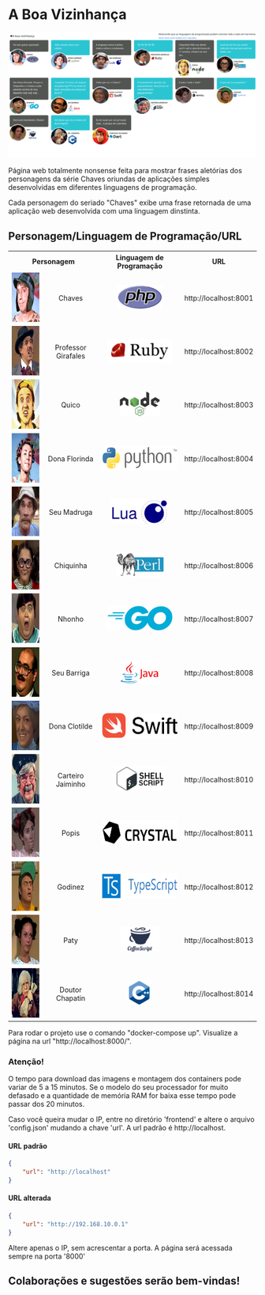 # A Boa Vizinhança

![alt](frontend/img/screenshot.gif) 

Página web totalmente nonsense feita para mostrar frases aletórias dos personagens da série Chaves oriundas de aplicações simples desenvolvidas em diferentes linguagens de programação. 

Cada personagem do seriado "Chaves" exibe uma frase retornada de uma aplicação web desenvolvida com uma linguagem dinstinta. 

## Personagem/Linguagem de Programação/URL

<table>
    <tr>
        <th colspan="2" style="text-align: center;">Personagem</th>
        <th style="text-align: center;">Linguagem de Programação</th>
        <th style="text-align: center;">URL</th>
    </tr>
    <tr>
        <td style="text-align: center;"><img src="frontend/img/chaves.png" alt="Chaves" height="100"></td>
        <td style="text-align: center;">Chaves</td>
        <td style="text-align: center;"><img src="frontend/img/php.png" alt="PHP" height="50"></td>
        <td style="text-align: center;">http://localhost:8001</td>
    </tr>
    <tr>
        <td style="text-align: center;"><img src="frontend/img/professor-girafales.png" alt="Professor Girafales" height="100"></td>
        <td style="text-align: center;">Professor Girafales</td>
        <td style="text-align: center;"><img src="frontend/img/ruby.png" alt="Ruby" height="50"></td>
        <td style="text-align: center;">http://localhost:8002</td>
    </tr>
    <tr>
        <td style="text-align: center;"><img src="frontend/img/quico.png" alt="Quico" height="100"></td>
        <td style="text-align: center;">Quico</td>
        <td style="text-align: center;"><img src="frontend/img/nodejs.png" alt="Node.JS" height="50"></td>
        <td style="text-align: center;">http://localhost:8003</td>
    </tr>
    <tr>
        <td style="text-align: center;"><img src="frontend/img/dona-florinda.png" alt="Dona Florinda" height="100"></td>
        <td style="text-align: center;">Dona Florinda</td>
        <td style="text-align: center;"><img src="frontend/img/python.png" alt="Python" height="50"></td>
        <td style="text-align: center;">http://localhost:8004</td>
    </tr>
    <tr>
        <td style="text-align: center;"><img src="frontend/img/seu-madruga.png" alt="Seu Madruga" height="100"></td>
        <td style="text-align: center;">Seu Madruga</td>
        <td style="text-align: center;"><img src="frontend/img/lua.png" alt="Lua" height="50"></td>
        <td style="text-align: center;">http://localhost:8005</td>
    </tr>
    <tr>
        <td style="text-align: center;"><img src="frontend/img/chiquinha.png" alt="Chiquinha" height="100"></td>
        <td style="text-align: center;">Chiquinha</td>
        <td style="text-align: center;"><img src="frontend/img/perl.png" alt="Perl" height="50"></td>
        <td style="text-align: center;">http://localhost:8006</td>
    </tr>
    <tr>
        <td style="text-align: center;"><img src="frontend/img/nhonho.png" alt="Nhonho" height="100"></td>
        <td style="text-align: center;">Nhonho</td>
        <td style="text-align: center;"><img src="frontend/img/go.png" alt="Go" height="50"></td>
        <td style="text-align: center;">http://localhost:8007</td>
    </tr>
    <tr>
        <td style="text-align: center;"><img src="frontend/img/seu-barriga.png" alt="Seu Barriga" height="100"></td>
        <td style="text-align: center;">Seu Barriga</td>
        <td style="text-align: center;"><img src="frontend/img/java.png" alt="Java" height="50"></td>
        <td style="text-align: center;">http://localhost:8008</td>
    </tr>
    <tr>
        <td style="text-align: center;"><img src="frontend/img/dona-clotilde.png" alt="Dona Clotilde" height="100"></td>
        <td style="text-align: center;">Dona Clotilde</td>
        <td style="text-align: center;"><img src="frontend/img/swift.png" alt="Swift" height="50"></td>
        <td style="text-align: center;">http://localhost:8009</td>
    </tr>
    <tr>
        <td style="text-align: center;"><img src="frontend/img/jaiminho.png" alt="Carteiro Jaiminho" height="100"></td>
        <td style="text-align: center;">Carteiro Jaiminho</td>
        <td style="text-align: center;"><img src="frontend/img/sh.png" alt="Shell Script" height="50"></td>
        <td style="text-align: center;">http://localhost:8010</td>
    </tr>
    <tr>
        <td style="text-align: center;"><img src="frontend/img/popis.png" alt="Popis" height="100"></td>
        <td style="text-align: center;">Popis</td>
        <td style="text-align: center;"><img src="frontend/img/crystal.png" alt="Crystal" height="50"></td>
        <td style="text-align: center;">http://localhost:8011</td>
    </tr>
    <tr>
        <td style="text-align: center;"><img src="frontend/img/godinez.png" alt="Godinez" height="100"></td>
        <td style="text-align: center;">Godinez</td>
        <td style="text-align: center;"><img src="frontend/img/typescript.png" alt="TypeScript" height="50"></td>
        <td style="text-align: center;">http://localhost:8012</td>
    </tr>
    <tr>
        <td style="text-align: center;"><img src="frontend/img/paty.png" alt="Paty" height="100"></td>
        <td style="text-align: center;">Paty</td>
        <td style="text-align: center;"><img src="frontend/img/coffeescript.png" alt="CoffeeScript" height="50"></td>
        <td style="text-align: center;">http://localhost:8013</td>
    </tr>
    <tr>
        <td style="text-align: center;"><img src="frontend/img/dr-chapatin.png" alt="Doutor Chapatin" height="100"></td>
        <td style="text-align: center;">Doutor Chapatin</td>
        <td style="text-align: center;"><img src="frontend/img/c++.png" alt="C++" height="50"></td>
        <td style="text-align: center;">http://localhost:8014</td>
    </tr>
</table>
 
 

Para rodar o projeto use o comando "docker-compose up". Visualize a página na url "http://localhost:8000/". 

### Atenção! 
O tempo para download das imagens e montagem dos containers pode variar de 5 a 15 minutos. Se o modelo do seu processador for muito defasado e a quantidade de memória RAM for baixa esse tempo pode passar dos 20 minutos. 

Caso você queira mudar o IP, entre no diretório 'frontend' e altere o arquivo 'config.json' mudando a chave 'url'. 
A url padrão é http://localhost. 

#### URL padrão

```json
{
    "url": "http://localhost"
}
``` 

#### URL alterada

```json
{
    "url": "http://192.168.10.0.1"
}
``` 

Altere apenas o IP, sem acrescentar a porta. A página será acessada sempre na porta '8000'

## Colaborações e sugestões serão bem-vindas! 
